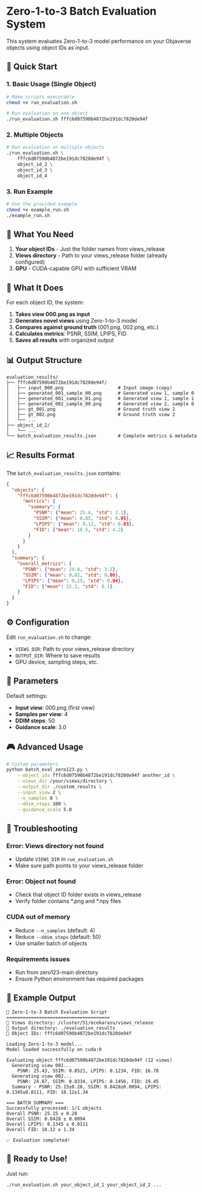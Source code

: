 # Zero-1-to-3 Batch Evaluation System

This system evaluates Zero-1-to-3 model performance on your Objaverse objects using object IDs as input.

## 🚀 Quick Start

### 1. Basic Usage (Single Object)
```bash
# Make scripts executable
chmod +x run_evaluation.sh

# Run evaluation on one object
./run_evaluation.sh fffc6d07590b4872be191dc7820de94f
```

### 2. Multiple Objects
```bash
# Run evaluation on multiple objects
./run_evaluation.sh \
    fffc6d07590b4872be191dc7820de94f \
    object_id_2 \
    object_id_3 \
    object_id_4
```

### 3. Run Example
```bash
# Use the provided example
chmod +x example_run.sh
./example_run.sh
```

## 📁 What You Need

1. **Your object IDs** - Just the folder names from views_release
2. **Views directory** - Path to your views_release folder (already configured)
3. **GPU** - CUDA-capable GPU with sufficient VRAM

## 🎯 What It Does

For each object ID, the system:

1. **Takes view 000.png as input**
2. **Generates novel views** using Zero-1-to-3 model
3. **Compares against ground truth** (001.png, 002.png, etc.)
4. **Calculates metrics**: PSNR, SSIM, LPIPS, FID
5. **Saves all results** with organized output

## 📊 Output Structure

```
evaluation_results/
├── fffc6d07590b4872be191dc7820de94f/
│   ├── input_000.png                    # Input image (copy)
│   ├── generated_001_sample_00.png      # Generated view 1, sample 0
│   ├── generated_001_sample_01.png      # Generated view 1, sample 1
│   ├── generated_002_sample_00.png      # Generated view 2, sample 0
│   ├── gt_001.png                       # Ground truth view 1
│   ├── gt_002.png                       # Ground truth view 2
│   └── ...
├── object_id_2/
│   └── ...
└── batch_evaluation_results.json        # Complete metrics & metadata
```

## 📈 Results Format

The `batch_evaluation_results.json` contains:

```json
{
  "objects": {
    "fffc6d07590b4872be191dc7820de94f": {
      "metrics": {
        "summary": {
          "PSNR": {"mean": 25.4, "std": 2.1},
          "SSIM": {"mean": 0.85, "std": 0.05},
          "LPIPS": {"mean": 0.12, "std": 0.03},
          "FID": {"mean": 18.5, "std": 4.2}
        }
      }
    }
  },
  "summary": {
    "overall_metrics": {
      "PSNR": {"mean": 24.8, "std": 3.2},
      "SSIM": {"mean": 0.82, "std": 0.08},
      "LPIPS": {"mean": 0.15, "std": 0.04},
      "FID": {"mean": 22.3, "std": 6.1}
    }
  }
}
```

## ⚙️ Configuration

Edit `run_evaluation.sh` to change:

- `VIEWS_DIR`: Path to your views_release directory
- `OUTPUT_DIR`: Where to save results
- GPU device, sampling steps, etc.

## 🔧 Parameters

Default settings:
- **Input view**: 000.png (first view)
- **Samples per view**: 4
- **DDIM steps**: 50
- **Guidance scale**: 3.0

## 🎮 Advanced Usage

```bash
# Custom parameters
python batch_eval_zero123.py \
    --object_ids fffc6d07590b4872be191dc7820de94f another_id \
    --views_dir /your/views/directory \
    --output_dir ./custom_results \
    --input_view 2 \
    --n_samples 8 \
    --ddim_steps 100 \
    --guidance_scale 5.0
```

## 🐛 Troubleshooting

### Error: Views directory not found
- Update `VIEWS_DIR` in `run_evaluation.sh`
- Make sure path points to your views_release folder

### Error: Object not found
- Check that object ID folder exists in views_release
- Verify folder contains *.png and *.npy files

### CUDA out of memory
- Reduce `--n_samples` (default: 4)
- Reduce `--ddim_steps` (default: 50)
- Use smaller batch of objects

### Requirements issues
- Run from zero123-main directory
- Ensure Python environment has required packages

## 📝 Example Output

```
🚀 Zero-1-to-3 Batch Evaluation Script
======================================
📁 Views directory: /cluster/51/ecekarasu/views_release
📁 Output directory: ./evaluation_results
🎯 Object IDs: fffc6d07590b4872be191dc7820de94f

Loading Zero-1-to-3 model...
Model loaded successfully on cuda:0

Evaluating object fffc6d07590b4872be191dc7820de94f (12 views)
  Generating view 001...
    PSNR: 25.43, SSIM: 0.8521, LPIPS: 0.1234, FID: 16.78
  Generating view 002...
    PSNR: 24.87, SSIM: 0.8334, LPIPS: 0.1456, FID: 19.45
  Summary - PSNR: 25.15±0.28, SSIM: 0.8428±0.0094, LPIPS: 0.1345±0.0111, FID: 18.12±1.34

=== BATCH SUMMARY ===
Successfully processed: 1/1 objects
Overall PSNR: 25.15 ± 0.28
Overall SSIM: 0.8428 ± 0.0094
Overall LPIPS: 0.1345 ± 0.0111
Overall FID: 18.12 ± 1.34

✅ Evaluation completed!
```

## 🎉 Ready to Use!

Just run:
```bash
./run_evaluation.sh your_object_id_1 your_object_id_2 ...
``` 